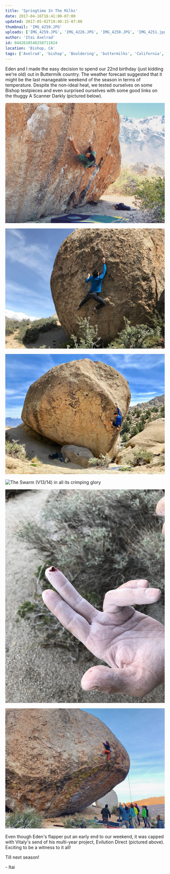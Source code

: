 ```yaml
---
title: 'Springtime In The Milks'
date: 2017-04-16T16:41:00-07:00
updated: 2017-05-02T19:40:15-07:00
thumbnail: 'IMG_4259.JPG'
uploads: ['IMG_4259.JPG', 'IMG_4226.JPG', 'IMG_4250.JPG', 'IMG_4251.jpg', 'IMG_4249.JPG', 'IMG_4263.JPG']
author: 'Itai Axelrad'
id: 8442610548258711824
location: 'Bishop, CA'
tags: ['Axelrad', 'bishop', 'Bouldering', 'buttermilks', 'California', 'Climbing', 'Eden', 'granite', 'highball', 'Itai']
---
```


Eden and I made the easy decision to spend our 22nd birthday (just kidding we're old) out in Buttermilk country. The weather forecast suggested that it might be the last manageable weekend of the season in terms of temperature. Despite the non-ideal heat, we tested ourselves on some Bishop testpieces and even surprised ourselves with some good links on the thuggy A Scanner Darkly (pictured below).

![A Scanner Darkly (V12)](uploads/IMG_4259.JPG)

![Eden makes quick work of Scenic Crank Low (V11)](uploads/IMG_4226.JPG)

![Eden, chalking up on the beautiful Cuban Roll (V3)](uploads/IMG_4250.JPG)

![The Swarm (V13/14) in all its crimping glory](uploads/IMG_4251.jpg)

![What remains of Eden's finger after trying The Swarm.](uploads/IMG_4249.JPG)

![Vitaly, topping out a dream (/nightmare) boulder, Evilution Direct (V11).](uploads/IMG_4263.JPG)

Even though Eden's flapper put an early end to our weekend, it was capped with Vitaly's send of his multi-year project, Evilution Direct (pictured above). Exciting to be a witness to it all!

Till next season!

\- Itai
